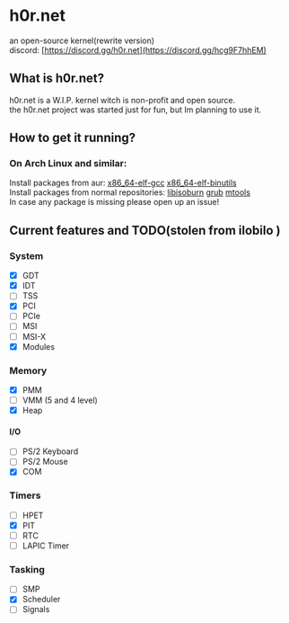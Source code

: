 
# h0r.net
an open-source kernel(rewrite version)</br>
discord: [https://discord.gg/h0r.net](https://discord.gg/hcg9F7hhEM)</br>

## What is h0r.net?
h0r.net is a W.I.P. kernel witch is non-profit and open source.</br>
the h0r.net project was started just for fun, but Im planning to use it.</br>
## How to get it running?
### On Arch Linux and similar:
  Install packages from aur: [x86_64-elf-gcc](https://aur.archlinux.org/packages/x86_64-elf-gcc) [x86_64-elf-binutils](https://aur.archlinux.org/packages/x86_64-elf-binutils)</br>
  Install packages from normal repositories: [libisoburn](https://archlinux.org/packages/extra/x86_64/libisoburn/) [grub](https://archlinux.org/packages/core/x86_64/grub/) [mtools](https://archlinux.org/packages/extra/x86_64/mtools/)</br>
In case any package is missing please open up an issue!</br>

## Current features and TODO(stolen from  ilobilo )

### System
- [x] GDT
- [x] IDT
- [ ] TSS
- [x] PCI
- [ ] PCIe
- [ ] MSI
- [ ] MSI-X
- [x] Modules

### Memory
- [x] PMM
- [ ] VMM (5 and 4 level)
- [x] Heap
<!--
### ACPI
- [ ] ACPI
- [ ] LAPIC
- [ ] IOAPIC
- [ ] LAI

### Device drivers
#### Audio
- [ ] PC speaker
- [ ] AC97
- [ ] Intel High Definition Audio
- [ ] SB16
-->
#### I/O
- [ ] PS/2 Keyboard
- [ ] PS/2 Mouse
- [x] COM
<!--
#### VMs
- [ ] VMWare Tools
- [ ] VBox Guest Additions
- [ ] Virtio
#### Storage
- [ ] FDC
- [ ] IDE
- [ ] SATA
- [ ] NVMe
- [ ] Virtio block
#### Network
- [ ] RTL8139
- [ ] RTL8169
- [ ] E1000
- [ ] Virtio network
#### USB
- [ ] UHCI
- [ ] OHCI
- [ ] EHCI
- [ ] XHCI 
-->
### Timers
- [ ] HPET
- [x] PIT
- [ ] RTC
- [ ] LAPIC Timer

### Tasking
- [ ] SMP
- [x] Scheduler
- [ ] Signals

<!--

### Partition tables
- [ ] MBR
- [ ] GPT 

### Filesystems
- [ ] VFS
- [ ] TMPFS
- [ ] DEVTMPFS
- [ ] PROCFS
- [ ] SYSFS
- [ ] USTAR
- [ ] ILAR
- [ ] Ext2
- [ ] Fat32
- [ ] ISO9660
- [ ] NTFS

### Userspace
- [ ] System calls
- [ ] ELF
- [ ] Userspace
- [ ] Libc
- [ ] Bash
- [ ] DOOM

### Network stack
- [ ] Ethernet
- [ ] ARP
- [ ] IPv4
- [ ] ICMPv4
- [ ] TCP
- [ ] UDP
- [ ] DHCP
- [ ] HTTP
- [ ] Telnet
- [ ] SSL
- [ ] Or just LWIP
-->

